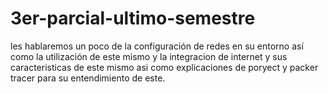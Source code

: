 # 3er-parcial-ultimo-semestre
les hablaremos un poco de la configuración de redes en su entorno así como la utilización de este mismo y la integracion de internet y sus caracteristicas de este mismo asi como explicaciones de poryect y packer tracer para su entendimiento de este.
